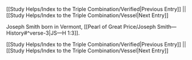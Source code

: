 [[Study Helps/Index to the Triple Combination/Verified|Previous Entry]]  ||  [[Study Helps/Index to the Triple Combination/Vessel|Next Entry]]

 Joseph Smith born in Vermont, [[Pearl of Great Price/Joseph Smith—History#^verse-3|JS—H 1:3]].

[[Study Helps/Index to the Triple Combination/Verified|Previous Entry]]  ||  [[Study Helps/Index to the Triple Combination/Vessel|Next Entry]]